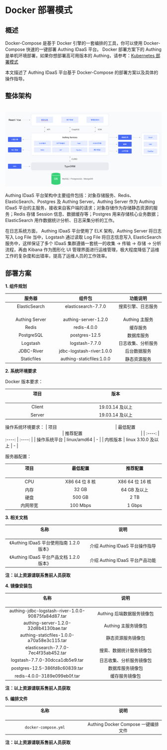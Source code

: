 # Docker 部署模式

<LastUpdated/>


## 概述

Docker-Compose 是基于 Docker 引擎的一套编排的工具，你可以使用 Docker-Compose 快速的一键部署 Authing IDaaS 平台。
Docker 部署方案下的 Authing 是单机环境部署，如果你想部署高可用版本的 Authing，请参考：[Kubernetes 部署模式](./kubernetes.md)

本文描述了 Authing IDaaS 平台基于 Docker-Compose 的部署方案以及具体的操作指导。

## 整体架构

<img src="./images/docker.png" style="margin-top: 20px;" class="md-img-padding" />

Authing IDaaS 平台架构中主要组件包括：对象存储服务、Redis、ElasticSearch、Postgres 及 Authing Server。Authing Server 作为 Authing IDaaS 平台的主服务，接收来自客户端的请求；对象存储作为存储静态资源的服务；Redis 存储 Session 信息、数据缓存等；Postgres 用来存储核心业务数据；ElasticSearch 用作数据统计分析、日志采集分析的工作。

在日志系统方面， Authing IDaaS 平台使用了 ELK 架构，Authing Server 将日志写入 Log File 当中，Logstash 通过读取 Log File 将日志信息写入 ElasticSearch 服务中，这样保证了多个 IDaaS 集群遵循一套统一的收集 -> 传输 -> 存储 -> 分析流程，再由 Kibana 作为图形化 UI 管理界面进行运维管理，极大程度降低了运维工作的复杂度和出错率，提高了运维人员的工作效率。

## 部署方案

**1. 组件规划**

|                         服务器                         |                            组件包                            |                          功能说明                           |
| :----------------------------------------------------: | :----------------------------------------------------------: | :---------------------------------------------------------: |
| ElasticSearch<img width=180 class="md-table-padding"/> | elasticsearch-7.7.0<img width=180 class="md-table-padding"/> | 搜索引擎、日志服务<img width=180 class="md-table-padding"/> |
|                     Authing Server                     |                     authing-server-1.2.0                     |                       Authing 主服务                        |
|                         Redis                          |                         redis-4.0.0                          |                          缓存服务                           |
|                       PostgreSQL                       |                        postgres-12.5                         |                         数据库服务                          |
|                        Logstash                        |                        logstash-7.7.0                        |                     日志收集、分析服务                      |
|                       JDBC-River                       |                  jdbc-logstash-river:1.0.0                   |                        后台数据服务                         |
|                      Staticfiles                       |                  authing-staticfiles:1.0.0                   |                        静态资源服务                         |

**2. 系统环境要求**

Docker 版本要求：

| 项目 <img width=350 class="md-table-padding"/> | 版本 <img width=530 class="md-table-padding"/> |
| :--------------------------------------------: | :--------------------------------------------: |
|                     Client                     |                19.03.14 及以上                 |
|                     Server                     |                19.03.14 及以上                 |

操作系统环境要求：
| 项目 <img width=180 class="md-table-padding"/> | 最低配置 <img width=180 class="md-table-padding"/> | 推荐配置 <img width=180 class="md-table-padding"/> |
| :----: | :----: | :----: |
| 操作系统平台 | linux/amd64 | - |
| 内核版本 | linux 3.10.0 及以上 | - |

服务器配置：

| 项目 <img width=180 class="md-table-padding"/> | 最低配置<img width=180 class="md-table-padding"/> | 推荐配置 <img width=180 class="md-table-padding"/> |
| :--------------------------------------------: | :-----------------------------------------------: | :------------------------------------------------: |
|                      CPU                       |                  X86 64 位 8 核                   |                  X86 64 位 16 核                   |
|                      内存                      |                       32 GB                       |                    64 GB 及以上                    |
|                      硬盘                      |                      500 GB                       |                        2 TB                        |
|                    内网带宽                    |                     100 Mbps                      |                       1 Gbps                       |

**3. 相关文档**

| 名称 <img width=350 class="md-table-padding"/> | 说明 <img width=350 class="md-table-padding"/> |
| :--------------------------------------------: | :--------------------------------------------: |
|   《Authing IDaaS 平台使用指南 1.2.0 版本》    |        介绍 Authing IDaaS 平台操作指导         |
|   《Authing IDaaS 平台产品文档 1.2.0 版本》    |        介绍 Authing IDaaS 平台产品功能         |

**注：以上资源请联系售前人员获取**

**4. 镜像安装包**

|   名称 <img width=350 class="md-table-padding"/>   | 说明 <img width=350 class="md-table-padding"/> |
| :------------------------------------------------: | :--------------------------------------------: |
| authing-jdbc-logstash-river-1.0.0-90875fa84d87.tar |           Authing 后端数据服务镜像包           |
|       authing-server-1.2.0-32d8b4130bae.tar        |              Authing 主服务镜像包              |
|     authing-staticfiles-1.0.0-a70a58e3c115.tar     |               静态资源服务镜像包               |
|        elasticsearch-7.7.0-7ec4f35ab452.tar        |            搜索、数据统计服务镜像包            |
|          logstash-7.7.0-30dcca1db5e9.tar           |            日志收集、分析服务镜像包            |
|           postgres-12.5-386fd8c60839.tar           |                数据库服务镜像包                |
|            redis-4.0.0-3189e099eb0f.tar            |                 缓存服务镜像包                 |

**注：以上资源请联系售前人员获取**

**5. 编排文件**

| 名称 <img width=350 class="md-table-padding"/> | 说明 <img width=350 class="md-table-padding"/> |
| :--------------------------------------------: | :--------------------------------------------: |
|               `docker-compose.yml`               |      Authing Docker Compose 一键编排文件       |

**注：以上资源请联系售前人员获取**
